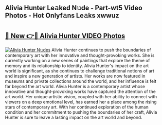 ## Alivia Hunter Le𝚊ked N𝚞de - Part-wt5 Video Photos - Hot Onlyf𝚊ns Le𝚊ks xwwuz

# <h2><a href="http://ab14689.deff.icu/?id=Alivia+Hunter">🔗 New 👉🔴 Alivia Hunter VIDEO Photos</a></h2>

[![Alivia Hunter N𝚞des](https://i.imgur.com/rIISA9y.gif)](http://ab14689.deff.icu/?id=Alivia+Hunter)
Alivia Hunter continues to push the boundaries of contemporary art with her innovative and thought-provoking works. She is currently working on a new series of paintings that explore the theme of memory and its relationship to identity. Alivia Hunter's impact on the art world is significant, as she continues to challenge traditional notions of art and inspire a new generation of artists. Her works are now featured in museums and private collections around the world, and her influence is felt far beyond the art world. Alivia Hunter is a contemporary artist whose innovative and thought-provoking works have captured the attention of the art world. Her unique artistic vision, coupled with her ability to connect with viewers on a deep emotional level, has earned her a place among the rising stars of contemporary art. With her continued exploration of the human condition and her commitment to pushing the boundaries of her craft, Alivia Hunter is sure to leave a lasting impact on the art world and beyond.

